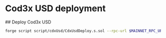 # Cod3x USD deployment

## Deploy Cod3x USD

```bash
forge script script/cdxUsd/CdxUsdDeploy.s.sol --rpc-url $MAINNET_RPC_URL --private-key $PRIVATE_KEY --etherscan-api-key $ETHEREUM_SCAN_APY_KEY --verify contracts/tokens/CdxUSD.sol:CdxUSD --broadcast
```